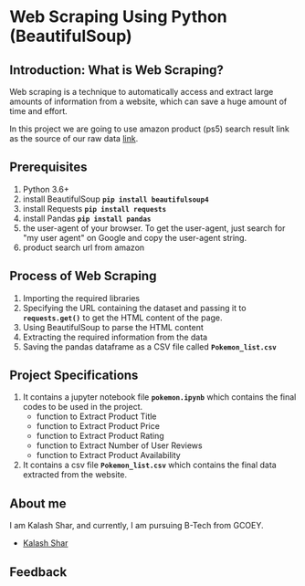 # Web Scraping Using Python (BeautifulSoup)


## Introduction: What is Web Scraping?
Web scraping is a technique to automatically access and extract large amounts of information from a website, which can save a huge amount of time and effort. <br>

In this project we are going to use amazon product (ps5) search result link as the source of our raw data [link](https://pokemondb.net/pokedex/all).


## Prerequisites
1. Python 3.6+
2. install BeautifulSoup **```pip install beautifulsoup4```**
3. install Requests **```pip install requests```**
4. install Pandas **```pip install pandas```**
5. the user-agent of your browser. To get the user-agent, just search for "my user agent" on Google and copy the user-agent string.
6. product search url from amazon


## Process of Web Scraping
1. Importing the required libraries
2. Specifying the URL containing the dataset and passing it to **`requests.get()`** to get the HTML content of the page.
3. Using BeautifulSoup to parse the HTML content
4. Extracting the required information from the data
5. Saving the pandas dataframe as a CSV file called **`Pokemon_list.csv`**


## Project Specifications

1. It contains a jupyter notebook file **`pokemon.ipynb`** which contains the final codes to be used in the project.
    * function to Extract Product Title
    * function to Extract Product Price
    * function to Extract Product Rating
    * function to Extract Number of User Reviews
    * function to Extract Product Availability
2. It contains a csv file **`Pokemon_list.csv`** which contains the final data extracted from the website.


## About me
I am Kalash Shar, and currently, I am pursuing B-Tech from GCOEY. 
- [Kalash Shar](https://www.linkedin.com/in/kalashshar/)


## Feedback
